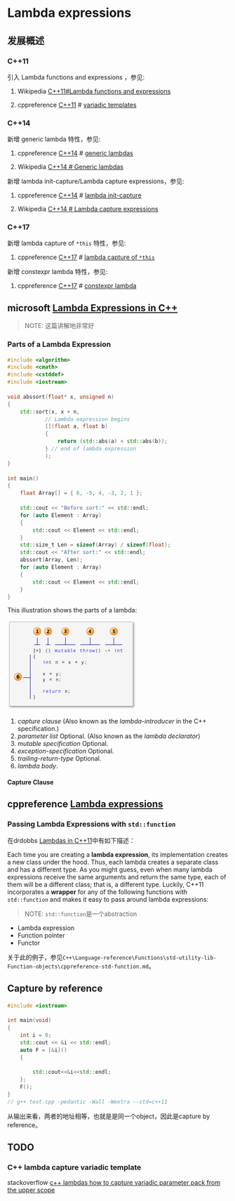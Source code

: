 # Lambda expressions



## 发展概述

### C++11

引入 Lambda functions and expressions ，参见:

1) Wikipedia [C++11#Lambda functions and expressions](https://infogalactic.com/info/C%2B%2B11#Lambda_functions_and_expressions)

2) cppreference [C++11](https://en.cppreference.com/w/cpp/11) # [variadic templates](https://en.cppreference.com/w/cpp/language/parameter_pack)



### C++14

新增 generic lambda 特性，参见: 

1) cppreference [C++14](https://en.cppreference.com/w/cpp/14) # [generic lambdas](https://en.cppreference.com/w/cpp/language/lambda)

2) Wikipedia [C++14 # Generic lambdas](https://infogalactic.com/info/C%2B%2B14#Generic_lambdas)

新增 lambda init-capture/Lambda capture expressions，参见:

1) cppreference [C++14](https://en.cppreference.com/w/cpp/14) # [lambda init-capture](https://en.cppreference.com/w/cpp/language/lambda)

2) Wikipedia [C++14 # Lambda capture expressions](https://infogalactic.com/info/C%2B%2B14#Lambda_capture_expressions)



### C++17

新增 lambda capture of `*this` 特性，参见: 

1) cppreference [C++17](https://en.cppreference.com/w/cpp/17) # [lambda capture of `*this`](https://en.cppreference.com/w/cpp/language/lambda#Lambda_capture)

新增 constexpr lambda 特性，参见:

1) cppreference [C++17](https://en.cppreference.com/w/cpp/17) # [constexpr lambda](https://en.cppreference.com/w/cpp/language/lambda)



## microsoft [Lambda Expressions in C++](https://docs.microsoft.com/en-us/cpp/cpp/lambda-expressions-in-cpp?view=vs-2019)

> NOTE: 这篇讲解地非常好

### Parts of a Lambda Expression

```c++
#include <algorithm>
#include <cmath>
#include <cstddef>
#include <iostream>

void abssort(float* x, unsigned n)
{
	std::sort(x, x + n,
			// Lambda expression begins
			[](float a, float b)
			{
				return (std::abs(a) < std::abs(b));
			} // end of lambda expression
			);
}

int main()
{
	float Array[] = { 6, -5, 4, -3, 2, 1 };

	std::cout << "Before sort:" << std::endl;
	for (auto Element : Array)
	{
		std::cout << Element << std::endl;
	}
	std::size_t Len = sizeof(Array) / sizeof(float);
	std::cout << "After sort:" << std::endl;
	abssort(Array, Len);
	for (auto Element : Array)
	{
		std::cout << Element << std::endl;
	}
}

```



This illustration shows the parts of a lambda:

![](./lambdaexpsyntax.png)

1. *capture clause* (Also known as the *lambda-introducer* in the C++ specification.)
2. *parameter list* Optional. (Also known as the *lambda declarator*)
3. *mutable specification* Optional.
4. *exception-specification* Optional.
5. *trailing-return-type* Optional.
6. *lambda body*.

#### Capture Clause



## cppreference [Lambda expressions](https://en.cppreference.com/w/cpp/language/lambda)





### Passing Lambda Expressions with `std::function`

在drdobbs [Lambdas in C++11](https://www.drdobbs.com/cpp/lambdas-in-c11/240168241)中有如下描述：

Each time you are creating a **lambda expression**, its implementation creates a new class under the hood. Thus, each lambda creates a separate class and has a different type. As you might guess, even when many lambda expressions receive the same arguments and return the same type, each of them will be a different class; that is, a different type. Luckily, C++11 incorporates a **wrapper** for any of the following functions with `std::function` and makes it easy to pass around lambda expressions:

> NOTE: `std::function`是一个abstraction

- Lambda expression
- Function pointer
- Functor



关于此的例子，参见`C++\Language-reference\Functions\std-utility-lib-Function-objects\cppreference-std-function.md`。



## Capture by reference



```C++
#include <iostream>

int main(void)
{
	int i = 0;
	std::cout << &i << std::endl;
	auto F = [&i]()
	{

		std::cout<<&i<<std::endl;
	};
	F();
}
// g++ test.cpp -pedantic -Wall -Wextra --std=c++11

```

从输出来看，两者的地址相等，也就是是同一个object，因此是capture by reference。



## TODO

### C++ lambda capture variadic template

stackoverflow [c++ lambdas how to capture variadic parameter pack from the upper scope](https://stackoverflow.com/questions/47496358/c-lambdas-how-to-capture-variadic-parameter-pack-from-the-upper-scope)